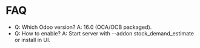 # FAQ

- Q: Which Odoo version? A: 16.0 (OCA/OCB packaged).
- Q: How to enable? A: Start server with --addon stock_demand_estimate or install in UI.
